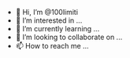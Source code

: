 - 👋 Hi, I’m @100limiti
- 👀 I’m interested in ...
- 🌱 I’m currently learning ...
- 💞️ I’m looking to collaborate on ...
- 📫 How to reach me ...

<!---
100limiti/100limiti is a ✨ special ✨ repository because its `README.md` (this file) appears on your GitHub profile.
You can click the Preview link to take a look at your changes.
--->

